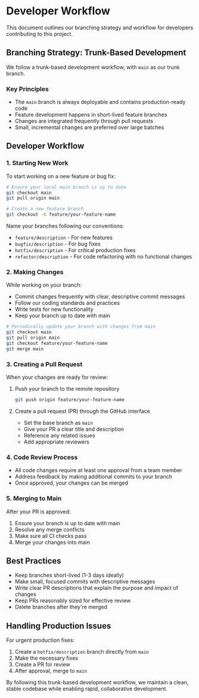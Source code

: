 # Developer Workflow

This document outlines our branching strategy and workflow for developers contributing to this project.

## Branching Strategy: Trunk-Based Development

We follow a trunk-based development workflow, with `main` as our trunk branch.

### Key Principles

- The `main` branch is always deployable and contains production-ready code
- Feature development happens in short-lived feature branches
- Changes are integrated frequently through pull requests
- Small, incremental changes are preferred over large batches

## Developer Workflow

### 1. Starting New Work

To start working on a new feature or bug fix:

```bash
# Ensure your local main branch is up to date
git checkout main
git pull origin main

# Create a new feature branch
git checkout -b feature/your-feature-name
```

Name your branches following our conventions:
- `feature/description` - For new features
- `bugfix/description` - For bug fixes
- `hotfix/description` - For critical production fixes
- `refactor/description` - For code refactoring with no functional changes

### 2. Making Changes

While working on your branch:

- Commit changes frequently with clear, descriptive commit messages
- Follow our coding standards and practices
- Write tests for new functionality
- Keep your branch up to date with main

```bash
# Periodically update your branch with changes from main
git checkout main
git pull origin main
git checkout feature/your-feature-name
git merge main
```

### 3. Creating a Pull Request

When your changes are ready for review:

1. Push your branch to the remote repository
   ```bash
   git push origin feature/your-feature-name
   ```

2. Create a pull request (PR) through the GitHub interface
   - Set the base branch as `main`
   - Give your PR a clear title and description
   - Reference any related issues
   - Add appropriate reviewers

### 4. Code Review Process

- All code changes require at least one approval from a team member
- Address feedback by making additional commits to your branch
- Once approved, your changes can be merged

### 5. Merging to Main

After your PR is approved:

1. Ensure your branch is up to date with main
2. Resolve any merge conflicts
3. Make sure all CI checks pass
4. Merge your changes into main

## Best Practices

- Keep branches short-lived (1-3 days ideally)
- Make small, focused commits with descriptive messages
- Write clear PR descriptions that explain the purpose and impact of changes
- Keep PRs reasonably sized for effective review
- Delete branches after they're merged

## Handling Production Issues

For urgent production fixes:

1. Create a `hotfix/description` branch directly from `main`
2. Make the necessary fixes
3. Create a PR for review
4. After approval, merge to `main`

By following this trunk-based development workflow, we maintain a clean, stable codebase while enabling rapid, collaborative development.
